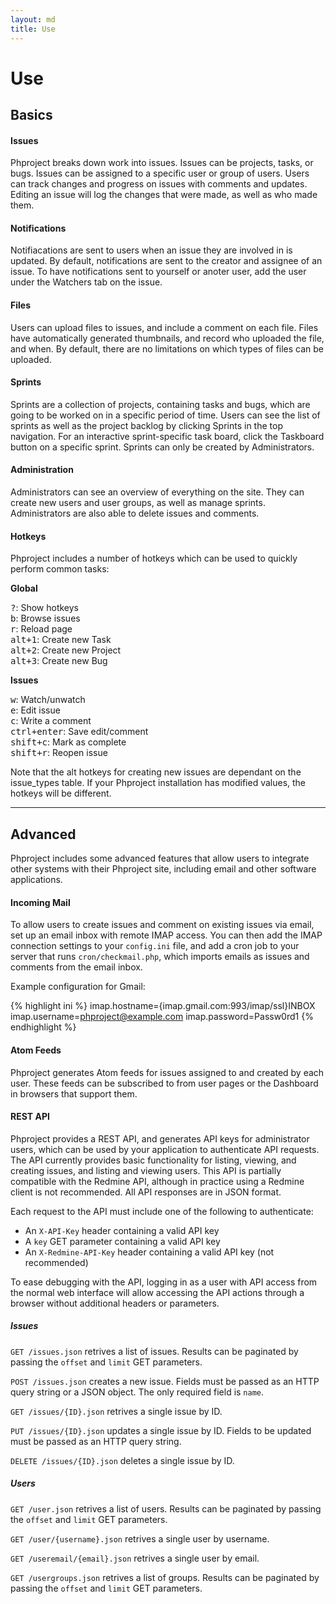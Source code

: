 ```yaml
---
layout: md
title: Use
---
```

<h1 class="page-header">Use</h1>

## Basics

#### Issues
Phproject breaks down work into issues. Issues can be projects, tasks, or bugs. Issues can be assigned to a specific user or group of users. Users can track changes and progress on issues with comments and updates. Editing an issue will log the changes that were made, as well as who made them.

#### Notifications
Notifiacations are sent to users when an issue they are involved in is updated. By default, notifications are sent to the creator and assignee of an issue. To have notifications sent to yourself or anoter user, add the user under the Watchers tab on the issue.

#### Files
Users can upload files to issues, and include a comment on each file. Files have automatically generated thumbnails, and record who uploaded the file, and when. By default, there are no limitations on which types of files can be uploaded.

#### Sprints
Sprints are a collection of projects, containing tasks and bugs, which are going to be worked on in a specific period of time. Users can see the list of sprints as well as the project backlog by clicking Sprints in the top navigation. For an interactive sprint-specific task board, click the Taskboard button on a specific sprint. Sprints can only be created by Administrators.

#### Administration
Administrators can see an overview of everything on the site. They can create new users and user groups, as well as manage sprints. Administrators are also able to delete issues and comments.

#### Hotkeys
Phproject includes a number of hotkeys which can be used to quickly perform common tasks:

<div class="well">
	<div class="row">
		<div class="col-xs-6">
			<p><b>Global</b></p>
			<kbd>?</kbd>: Show hotkeys<br>
			<kbd>b</kbd>: Browse issues<br>
			<kbd>r</kbd>: Reload page<br>
			<kbd>alt+1</kbd>: Create new Task<br>
			<kbd>alt+2</kbd>: Create new Project<br>
			<kbd>alt+3</kbd>: Create new Bug<br>
		</div>
		<div class="col-xs-6">
			<p><b>Issues</b></p>
			<kbd>w</kbd>: Watch/unwatch<br>
			<kbd>e</kbd>: Edit issue<br>
			<kbd>c</kbd>: Write a comment<br>
			<kbd>ctrl+enter</kbd>: Save edit/comment<br>
			<kbd>shift+c</kbd>: Mark as complete<br>
			<kbd>shift+r</kbd>: Reopen issue<br>
		</div>
	</div>
</div>

Note that the alt hotkeys for creating new issues are dependant on the issue_types table. If your Phproject installation has modified values, the hotkeys will be different.

<hr>

## Advanced
Phproject includes some advanced features that allow users to integrate other systems with their Phproject site, including email and other software applications.

#### Incoming Mail
To allow users to create issues and comment on existing issues via email, set up an email inbox with remote IMAP access. You can then add the IMAP connection settings to your `config.ini` file, and add a cron job to your server that runs `cron/checkmail.php`, which imports emails as issues and comments from the email inbox.

Example configuration for Gmail:

{% highlight ini %}
imap.hostname={imap.gmail.com:993/imap/ssl}INBOX
imap.username=phproject@example.com
imap.password=Passw0rd1
{% endhighlight %}

#### Atom Feeds
Phproject generates Atom feeds for issues assigned to and created by each user. These feeds can be subscribed to from user pages or the Dashboard in browsers that support them.

#### REST API
Phproject provides a REST API, and generates API keys for administrator users, which can be used by your application to authenticate API requests. The API currently provides basic functionality for listing, viewing, and creating issues, and listing and viewing users. This API is partially compatible with the Redmine API, although in practice using a Redmine client is not recommended. All API responses are in JSON format.

Each request to the API must include one of the following to authenticate:

* An `X-API-Key` header containing a valid API key
* A `key` GET parameter containing a valid API key
* An `X-Redmine-API-Key` header containing a valid API key (not recommended)

To ease debugging with the API, logging in as a user with API access from the normal web interface will allow accessing the API actions through a browser without additional headers or parameters.

##### Issues
`GET /issues.json` retrives a list of issues. Results can be paginated by passing the `offset` and `limit` GET parameters.

`POST /issues.json` creates a new issue. Fields must be passed as an HTTP query string or a JSON object. The only required field is `name`.

`GET /issues/{ID}.json` retrives a single issue by ID.

`PUT /issues/{ID}.json` updates a single issue by ID. Fields to be updated must be passed as an HTTP query string.

`DELETE /issues/{ID}.json` deletes a single issue by ID.

##### Users
`GET /user.json` retrives a list of users. Results can be paginated by passing the `offset` and `limit` GET parameters.

`GET /user/{username}.json` retrives a single user by username.

`GET /useremail/{email}.json` retrives a single user by email.

`GET /usergroups.json` retrives a list of groups. Results can be paginated by passing the `offset` and `limit` GET parameters.
